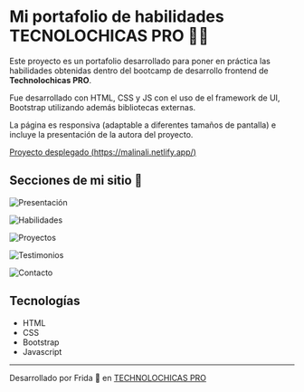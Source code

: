 # Mi portafolio de habilidades TECNOLOCHICAS PRO 📎✨

Este proyecto es un portafolio desarrollado para poner en práctica las habilidades obtenidas dentro del bootcamp de desarrollo frontend de **Technolochicas PRO**.

Fue desarrollado con HTML, CSS y JS con el uso de el framework de UI, Bootstrap utilizando además bibliotecas externas.

La página es responsiva (adaptable a diferentes tamaños de pantalla) e incluye la presentación de la autora del proyecto.

[Proyecto desplegado (https://malinali.netlify.app/)](https://fridal.netlify.app/)

## Secciones de mi sitio 🧩

![Presentación](assets/readme/1.png)

![Habilidades](assets/readme/2.png)

![Proyectos](assets/readme/3.png)

![Testimonios](assets/readme/4.png)

![Contacto](assets/readme/5.png)

## Tecnologías

* HTML
* CSS
* Bootstrap 
* Javascript

---

Desarrollado por Frida 🧬 en [TECHNOLOCHICAS PRO](https://tecnolochicas.mx/)

